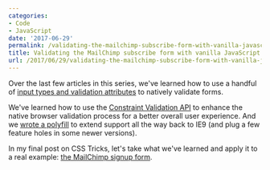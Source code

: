 ```yaml
---
categories:
- Code
- JavaScript
date: '2017-06-29'
permalink: /validating-the-mailchimp-subscribe-form-with-vanilla-javascript/
title: Validating the MailChimp subscribe form with vanilla JavaScript
url: /2017/06/29/validating-the-mailchimp-subscribe-form-with-vanilla-javascript
---
```


Over the last few articles in this series, we've learned how to use a handful of [input types and validation attributes](https://css-tricks.com/form-validation-part-1-constraint-validation-html/) to natively validate forms.

We've learned how to use the [Constraint Validation API](https://css-tricks.com/form-validation-part-2-constraint-validation-api-javascript/) to enhance the native browser validation process for a better overall user experience. And we [wrote a polyfill](https://css-tricks.com/form-validation-part-3-validity-state-api-polyfill/) to extend support all the way back to IE9 (and plug a few feature holes in some newer versions).

In my final post on CSS Tricks, let's take what we've learned and apply it to a real example: [the MailChimp signup form](https://css-tricks.com/form-validation-part-4-validating-mailchimp-subscribe-form/).